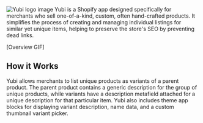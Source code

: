 ![Yubi logo image](https://i.imgur.com/7BQbAdd.png)
Yubi is a Shopify app designed specifically for merchants who sell one-of-a-kind, custom, often hand-crafted products. It simplifies the process of creating and managing individual listings for similar yet unique items, helping to preserve the store's SEO by preventing dead links.

[Overview GIF]
## How it Works

Yubi allows merchants to list unique products as variants of a parent product. The parent product contains a generic description for the group of unique products, while variants have a description metafield attached for a unique description for that particular item. Yubi also includes theme app blocks for displaying variant description, name data, and a custom thumbnail variant picker.
